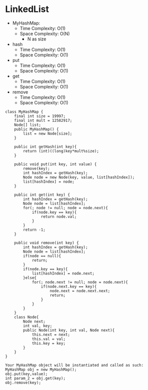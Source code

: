 # LinkedList
* MyHashMap: 
	* Time Complexity: O(1)
	* Space Complexity: O(N)
		* N as size
* hash
	* Time Complexity: O(1)
	* Space Complexity: O(1)
* put
	* Time Complexity: O(1)
	* Space Complexity: O(1)
* get
	* Time Complexity: O(1)
	* Space Complexity: O(1)
* remove
	* Time Complexity: O(1)
	* Space Complexity: O(1)

```
class MyHashMap {
    final int size = 19997;
    final int mult = 12582917;
    Node[] list;
    public MyHashMap() {
        list = new Node[size];
    }

    public int getHash(int key){
        return (int)((long)key*mult%size);
    }
    
    public void put(int key, int value) {
        remove(key);
        int hashIndex = getHash(key);
        Node node = new Node(key, value, list[hashIndex]);
        list[hashIndex] = node;
    }
    
    public int get(int key) {
        int hashIndex = getHash(key);
        Node node = list[hashIndex];
        for(; node != null; node = node.next){
            if(node.key == key){
                return node.val;
            }
        }
        return -1;
    }
    
    public void remove(int key) {
        int hashIndex = getHash(key);
        Node node = list[hashIndex];
        if(node == null){
            return;
        }
        if(node.key == key){
            list[hashIndex] = node.next;
        }else{
            for(; node.next != null; node = node.next){
                if(node.next.key == key){
                    node.next = node.next.next;
                    return;
                }
            }
        }
    }
    class Node{
        Node next;
        int val, key;
        public Node(int key, int val, Node next){
            this.next = next;
            this.val = val;
            this.key = key;
        }
    }
}
```
```
Your MyHashMap object will be instantiated and called as such:
MyHashMap obj = new MyHashMap();
obj.put(key,value);
int param_2 = obj.get(key);
obj.remove(key);
```